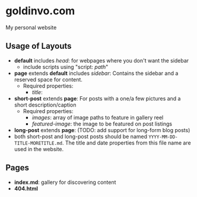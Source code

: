 # goldinvo.com
My personal website 

## Usage of Layouts
- **default** includes *head*: for webpages where you don't want the sidebar
    - include scripts using "script: *path*" 
- **page** extends **default** includes *sidebar*: Contains the sidebar and a reserved space for content.
    - Required properties:
        - *title*:
- **short-post** extends **page**: For posts with a one/a few pictures and a short description/caption
    - Required properties:
        - *images*: array of image paths to feature in gallery reel
        - *featured-image*: the image to be featured on post listings
- **long-post** extends **page**: (TODO: add support for long-form blog posts)
- both short-post and long-post posts should be named `YYYY-MM-DD-TITLE-MORETITLE.md`. The title and date properties from this file name are used in the website.

## Pages
- **index.md**: gallery for discovering content
- **404.html**




